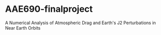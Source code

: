 # AAE690-finalproject
A Numerical Analysis of Atmospheric Drag and Earth's J2 Perturbations in Near Earth Orbits
